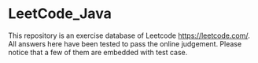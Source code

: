 # LeetCode_Java
This repository is an exercise database of Leetcode https://leetcode.com/. All answers here have been tested to pass the online judgement. Please notice that a few of them are embedded with test case.
